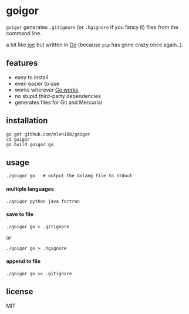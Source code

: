 # goigor

`goigor` generates `.gitignore` (or `.hgignore` if you fancy it) files from the command line.

a bit like [joe](https://github.com/karan/joe) but written in [Go](http://golang.org/) (because `pip` has gone crazy once again..).

## features
* easy to install
* even easier to use
* works wherever [Go works](http://golang.org/doc/install#requirements)
* no stupid third-party dependencies
* generates files for Git and Mercurial

## installation

```shell
go get github.com/mlen108/goigor
cd goigor
go build goigor.go
```

## usage

```shell
./goigor go   # output the Golang file to stdout
```

#### multiple languages

```shell
./goigor python java fortran
```

#### save to file

```shell
./goigor go > .gitignore
```
or
```shell
./goigor go > .hgignore
```

#### append to file

```shell
./goigor go >> .gitignore
```

## license

MIT
